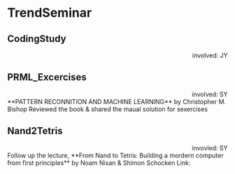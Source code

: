 # TrendSeminar

## CodingStudy
<div style="text-align: right"> involved: JY </div>



## PRML_Excercises
<div style="text-align: right">involved: SY </div>    
**PATTERN RECONNITION AND MACHINE LEARNING** by Christopher M. Bishop  
Reviewed the book & shared the maual solution for sexercises

## Nand2Tetris
<div style="text-align: right">invovled: SY </div>  
Follow up the lecture, **From Nand to Tetris: Building a mordern computer from first principles** by Noam Nisan & Shimon Schocken  
Link: <https://www.nand2tetris.org>


